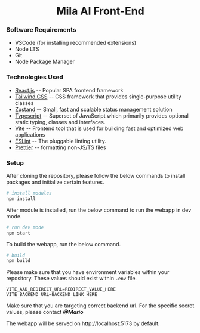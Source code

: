 <h1 align="center" style="display: flex; justify-content: center; align-items: center;">
  <br>
  Mila AI Front-End
</h1>

### Software Requirements

- VSCode (for installing recommended extensions)
- Node LTS
- Git
- Node Package Manager

### Technologies Used

- [React.js](https://reactjs.org) -- Popular SPA frontend framework
- [Tailwind CSS](https://tailwindcss.com) -- CSS framework that provides single-purpose utility classes
- [Zustand](https://docs.pmnd.rs/zustand/getting-started/introduction) -- Small, fast and scalable status management solution
- [Typescript](https://www.typescriptlang.org/) -- Superset of JavaScript which primarily provides optional static typing, classes and interfaces.
- [Vite](https://vitejs.dev) -- Frontend tool that is used for building fast and optimized web applications
- [ESLint](https://eslint.org) -- The pluggable linting utility.
- [Prettier](https://prettier.io) -- formatting non-JS/TS files

### Setup

After cloning the repository, please follow the below commands to install packages and initialize certain features.

```bash
# install modules
npm install
```

After module is installed, run the below command to run the webapp in dev mode.

```bash
# run dev mode
npm start
```

To build the webapp, run the below command.

```bash
# build
npm build
```

Please make sure that you have environment variables within your repository.
These values should exist within `.env` file.

```
VITE_AAD_REDIRECT_URL=REDIRECT_VALUE_HERE
VITE_BACKEND_URL=BACKEND_LINK_HERE
```

Make sure that you are targeting correct backend url.
For the specific secret values, please contact **_@Mario_**

The webapp will be served on http://localhost:5173 by default.
